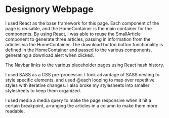 # Designory Webpage
I used React as the base framework for this page.  Each component of the page is reusable, and the HomeContainer is the main container for the components.  By using React, I was able to reuse the SmallArticle component to generate three articles, passing in information from the articles via the HomeContainer.  The download button button functionality is defined in the HomeContainer and passed to the various components, generating a download alert when clicked.  

The Navbar links to the various placeholder pages using React hash history.  

I used SASS as a CSS pre-processor.  I took advantage of SASS nesting to style specific elements, and used @each looping to map over repetitive styles with iterative changes.  I also broke my stylesheets into smaller stylesheets to keep them organized.  

I used media a media query to make the page responsive when it hit a certain breakpoint, arranging the articles in a column to make them more readable.  